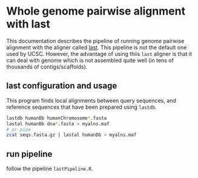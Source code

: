 # Whole genome pairwise alignment with last
This documentation describes the pipeline of running genome pairwise alignment
with the aligner called [last](http://last.cbrc.jp/).
This pipeline is not the default one used by UCSC. 
However, the advantage of using thiis `last` aligner is that
it can deal with genome which is not assembled quite well (in tens of thousands of contigs/scaffolds).

## last configuration and usage
This program finds local alignments between query sequences, and
reference sequences that have been prepared using `lastdb`.

```sh
lastdb humanDb humanChromosome*.fasta
lastal humanDb dna*.fasta > myalns.maf
# or pipe
zcat seqs.fasta.gz | lastal humanDb > myalns.maf
```

## run pipeline
follow the pipeline `lastPipeline.R`.



